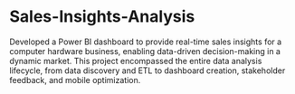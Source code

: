 # Sales-Insights-Analysis
Developed a Power BI dashboard to provide real-time sales insights for a computer hardware business, enabling data-driven decision-making in a dynamic market. This project encompassed the entire data analysis lifecycle, from data discovery and ETL to dashboard creation, stakeholder feedback, and mobile optimization.
